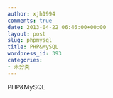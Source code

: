 ```yaml
---
author: xjh1994
comments: true
date: 2013-04-22 06:46:00+00:00
layout: post
slug: phpmysql
title: PHP&MySQL
wordpress_id: 393
categories:
- 未分类
---
```


PHP&MySQL
